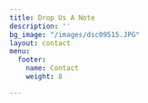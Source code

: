 ```yaml
---
title: Drop Us A Note
description: ''
bg_image: "/images/dsc09515.JPG"
layout: contact
menu:
  footer:
    name: Contact
    weight: 8

---
```

